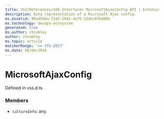 ```yaml
---
title: VSS/References/SDK.Interfaces MicrosoftAjaxConfig API | Extensions for Azure DevOps Services
description: Data representation of a Microsoft Ajax config.
ms.assetid: 99ad56ba-f242-29d1-4e75-22dec07bd86b
ms.technology: devops-ecosystem
generated: true
ms.author: chcomley
author: chcomley
ms.topic: article
monikerRange: '>= tfs-2017'
ms.date: 08/04/2016
---
```


# MicrosoftAjaxConfig

Defined in vss.d.ts



### Members

* `cultureInfo`: any. 

